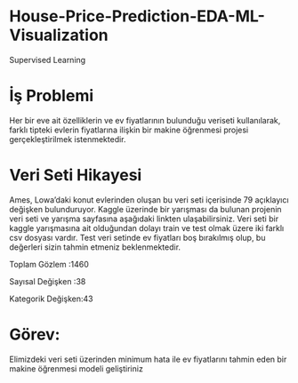 # House-Price-Prediction-EDA-ML-Visualization
Supervised Learning


# İş Problemi 
Her bir eve ait özelliklerin ve ev fiyatlarının bulunduğu veriseti kullanılarak,
farklı tipteki evlerin fiyatlarına ilişkin bir makine öğrenmesi projesi
gerçekleştirilmek istenmektedir.

# Veri Seti Hikayesi
Ames, Lowa’daki konut evlerinden oluşan bu veri seti içerisinde 79 açıklayıcı değişken bulunduruyor. Kaggle üzerinde bir yarışması 
da bulunan projenin veri seti ve yarışma sayfasına aşağıdaki linkten ulaşabilirsiniz. Veri seti bir kaggle yarışmasına ait 
olduğundan dolayı train ve test olmak üzere iki farklı csv dosyası vardır. Test veri setinde ev fiyatları boş bırakılmış olup, bu 
değerleri sizin tahmin etmeniz beklenmektedir.


Toplam Gözlem :1460

Sayısal Değişken :38

Kategorik Değişken:43

# Görev:
Elimizdeki veri seti üzerinden minimum hata ile ev fiyatlarını tahmin eden bir makine öğrenmesi modeli geliştiriniz
